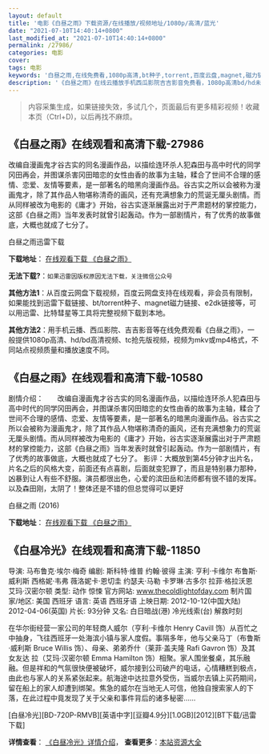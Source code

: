 ```yaml
---
layout: default
title: '电影《白昼之雨》下载资源/在线播放/视频地址/1080p/高清/蓝光'
date: "2021-07-10T14:40:14+0800"
last_modified_at: "2021-07-10T14:40:14+0800"
permalink: /27986/
categories: 电影
cover:
tags: 电影
keywords: '白昼之雨,在线免费看,1080p高清,bt种子,torrent,百度云盘,magnet,磁力链,迅雷下载资源'
description: '《白昼之雨》在线云播放手机西瓜影院吉吉影音免费看，1080p高清bd/hd未删减完整版和tc抢先枪版，mkv/mp4格式，附带bt/torrent种子、magnet/磁力链、百度云盘、网盘资源迅雷下载链接'
---
```


>内容采集生成，如果链接失效，多试几个，页面最后有更多精彩视频！收藏本页（Ctrl+D)，以后再找不麻烦。


## 《白昼之雨》在线观看和高清下载-27986

改编自漫画鬼才谷古实的同名漫画作品，以描绘连环杀人犯森田与高中时代的同学冈田再会，并图谋杀害冈田暗恋的女性由香的故事为主轴，糅合了世间不合理的感情、恋爱、友情等要素，是一部著名的暗黑向漫画作品。谷古实之所以会被称为漫画鬼才，除了其作品人物堪称清奇的画风，还有充满想象力的荒诞无厘头剧情。而从同样被改为电影的《庸才》开始，谷古实逐渐展露出对于严肃题材的掌控能力，这部《白昼之雨》当年发表时就曾引起轰动。作为一部剧情片，有了优秀的故事做底，大概也就成了七分了。


白昼之雨迅雷下载

**下载地址**： [在线观看下载 《白昼之雨》](https://www.993dy.com//vod-detail-id-17572.html) 


**无法下载?**：`如果迅雷因版权原因无法下载，关注微信公众号 `

**其他方法1**：从百度云网盘下载视频，百度云网盘支持在线观看，非会员有限制，如果能找到迅雷下载链接、bt/torrent种子、magnet磁力链接、e2dk链接等，可以用迅雷、比特彗星等工具将完整视频下载到本地。

**其他方法2**：用手机云播、西瓜影院、吉吉影音等在线免费观看《白昼之雨》，一般提供1080p高清、hd/bd高清视频、tc抢先版视频，视频为mkv或mp4格式，不同站点视频质量和播放速度不同。


## 《白昼之雨》在线观看和高清下载-10580

剧情介绍：　　改编自漫画鬼才谷古实的同名漫画作品，以描绘连环杀人犯森田与高中时代的同学冈田再会，并图谋杀害冈田暗恋的女性由香的故事为主轴，糅合了世间不合理的感情、恋爱、友情等要素，是一部著名的暗黑向漫画作品。谷古实之所以会被称为漫画鬼才，除了其作品人物堪称清奇的画风，还有充满想象力的荒诞无厘头剧情。而从同样被改为电影的《庸才》开始，谷古实逐渐展露出对于严肃题材的掌控能力，这部《白昼之雨》当年发表时就曾引起轰动。作为一部剧情片，有了优秀的故事做底，大概也就成了七分了。 影评：大概放到第45分钟才出片名，片名之后的风格大变，前面还有点喜剧，后面就变犯罪了，而且是特别暴力那种，凶暴到让人有些不舒服。演员都很出色，心爱的滨田岳和法师都有很不错的发挥。以及森田刚，太阴了！整体还是不错的但总觉得可以更好


白昼之雨 (2016)

**下载地址**： [在线观看下载 《白昼之雨》](https://www.btbtdy.me/btdy/dy8261.html) 


## 《白昼冷光》在线观看和高清下载-11850

导演: 马布鲁克·埃尔·梅奇 编剧: 斯科特·维普 约翰·彼得 主演: 亨利·卡维尔 布鲁斯·威利斯 西格妮·韦弗 薇洛妮卡·恩切圭 约瑟夫·马勒 卡罗琳·古多尔 拉菲·格拉沃恩 艾玛·汉密尔顿 类型: 动作 惊悚 官方网站: www.thecoldlightofday.com 制片国家/地区: 美国 西班牙 语言: 英语 西班牙语 上映日期: 2012-10-12(中国大陆) 2012-04-06(英国) 片长: 93分钟 又名: 白日暗战(港) 冷光线索(台) 解救时刻

在华尔街经营一家公司的年轻商人威尔（亨利·卡维尔 Henry Cavill 饰）从百忙之中抽身，飞往西班牙一处海滨小镇与家人度假。事隔多年，他与父亲马丁（布鲁斯·威利斯 Bruce Willis 饰）、母亲、弟弟乔什（莱菲·盖夫隆 Rafi Gavron 饰）及其女友达 拉（艾玛·汉密尔顿 Emma Hamilton 饰）相聚。家人围坐餐桌，其乐融融。但是祥和的气氛很快便被破坏，威尔接到公司破产的电话，心情糟糕到极点，由此也与家人的关系紧张起来。航海途中达拉意外受伤，当威尔去镇上买药期间，留在船上的家人却遭到绑架。焦急的威尔在当地无人可信，他独自搜索家人的下落，在此过程中竟发现了关于父亲和事件背后的诸多秘密……


[白昼冷光][BD-720P-RMVB][英语中字][豆瓣4.9分][1.0GB][2012][BT下载/迅雷下载]

**详情查看**： [《白昼冷光》详情介绍](/movie/11850/)， **查看更多**：[本站资源大全](/movie/t/all/)


